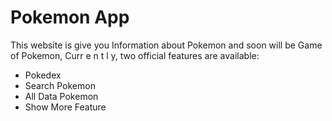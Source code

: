 # Pokemon App

This website is give you Information about Pokemon and soon will be Game of Pokemon,
Curr e n t l y, two official features are available:

- Pokedex
- Search Pokemon
- All Data Pokemon
- Show More Feature
